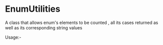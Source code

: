# EnumUtilities
A class that allows enum's elements to be counted , all its cases returned as well as its corresponding string values

Usage:-

